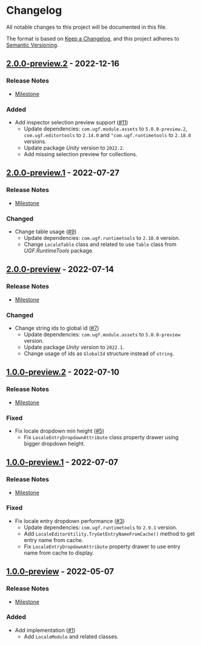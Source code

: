 # Changelog

All notable changes to this project will be documented in this file.

The format is based on [Keep a Changelog](https://keepachangelog.com/en/1.0.0/),
and this project adheres to [Semantic Versioning](https://semver.org/spec/v2.0.0.html).

## [2.0.0-preview.2](https://github.com/unity-game-framework/ugf-module-locale/releases/tag/2.0.0-preview.2) - 2022-12-16  

### Release Notes

- [Milestone](https://github.com/unity-game-framework/ugf-module-locale/milestone/6?closed=1)  
    

### Added

- Add inspector selection preview support ([#11](https://github.com/unity-game-framework/ugf-module-locale/issues/11))  
    - Update dependencies: `com.ugf.module.assets` to `5.0.0-preview.2`, `com.ugf.editortools` to `2.14.0` and `"com.ugf.runtimetools` to `2.18.0` versions.
    - Update package _Unity_ version to `2022.2`.
    - Add missing selection preview for collections.

## [2.0.0-preview.1](https://github.com/unity-game-framework/ugf-module-locale/releases/tag/2.0.0-preview.1) - 2022-07-27  

### Release Notes

- [Milestone](https://github.com/unity-game-framework/ugf-module-locale/milestone/5?closed=1)  
    

### Changed

- Change table usage ([#9](https://github.com/unity-game-framework/ugf-module-locale/issues/9))  
    - Update dependencies: `com.ugf.runtimetools` to `2.10.0` version.
    - Change `LocaleTable` class and related to use `Table` class from _UGF.RuntimeTools_ package.

## [2.0.0-preview](https://github.com/unity-game-framework/ugf-module-locale/releases/tag/2.0.0-preview) - 2022-07-14  

### Release Notes

- [Milestone](https://github.com/unity-game-framework/ugf-module-locale/milestone/4?closed=1)  
    

### Changed

- Change string ids to global id ([#7](https://github.com/unity-game-framework/ugf-module-locale/issues/7))  
    - Update dependencies: `com.ugf.module.assets` to `5.0.0-preview` version.
    - Update package _Unity_ version to `2022.1`.
    - Change usage of ids as `GlobalId` structure instead of `string`.

## [1.0.0-preview.2](https://github.com/unity-game-framework/ugf-module-locale/releases/tag/1.0.0-preview.2) - 2022-07-10  

### Release Notes

- [Milestone](https://github.com/unity-game-framework/ugf-module-locale/milestone/3?closed=1)  
    

### Fixed

- Fix locale dropdown min height ([#5](https://github.com/unity-game-framework/ugf-module-locale/issues/5))  
    - Fix `LocaleEntryDropdownAttribute` class property drawer using bigger dropdown height.

## [1.0.0-preview.1](https://github.com/unity-game-framework/ugf-module-locale/releases/tag/1.0.0-preview.1) - 2022-07-07  

### Release Notes

- [Milestone](https://github.com/unity-game-framework/ugf-module-locale/milestone/2?closed=1)  
    

### Fixed

- Fix locale entry dropdown performance ([#3](https://github.com/unity-game-framework/ugf-module-locale/issues/3))  
    - Update dependencies: `com.ugf.runtimetools` to `2.9.1` version.
    - Add `LocaleEditorUtility.TryGetEntryNameFromCache()` method to get entry name from cache.
    - Fix `LocaleEntryDropdownAttribute` property drawer to use entry name from cache to display.

## [1.0.0-preview](https://github.com/unity-game-framework/ugf-module-locale/releases/tag/1.0.0-preview) - 2022-05-07  

### Release Notes

- [Milestone](https://github.com/unity-game-framework/ugf-module-locale/milestone/1?closed=1)  
    

### Added

- Add implementation ([#1](https://github.com/unity-game-framework/ugf-module-locale/issues/1))  
    - Add `LocaleModule` and related classes.


